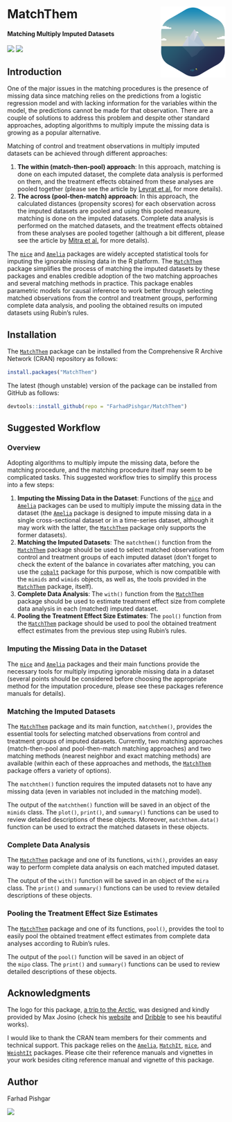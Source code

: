 # MatchThem <img src="man/figure/logo.png" align="right" width="150" />

<!-- badges: start -->
#### Matching Multiply Imputed Datasets
<!-- badges: end -->

[![](https://img.shields.io/badge/CRAN%20version-0.8.1-success.svg?color=informational&style=for-the-badge)](https://cran.r-project.org/package=MatchThem)
[![](https://img.shields.io/badge/github%20version-0.8.1-success.svg?color=informational&style=for-the-badge)](https://github.com/FarhadPishgar/MatchThem)

## Introduction

One of the major issues in the matching procedures is the presence of missing data since matching relies on the predictions from a logistic regression model and with lacking information for the variables within the model, the predictions cannot be made for that observation. There are a couple of solutions to address this problem and despite other standard approaches, adopting algorithms to multiply impute the missing data is growing as a popular alternative.

Matching of control and treatment observations in multiply imputed datasets can be achieved through different approaches:

1. **The within (match-then-pool) approach**: In this approach, matching is done on each imputed dataset, the complete data analysis is performed on them, and the treatment effects obtained from these analyses are pooled together (please see the article by [Leyrat et al.](https://www.ncbi.nlm.nih.gov/pubmed/28573919) for more details).
2. **The across (pool-then-match) approach**: In this approach, the calculated distances (propensity scores) for each observation across the imputed datasets are pooled and using this pooled measure, matching is done on the imputed datasets. Complete data analysis is performed on the matched datasets, and the treatment effects obtained from these analyses are pooled together (although a bit different, please see the article by [Mitra et al.](https://www.ncbi.nlm.nih.gov/pubmed/22687877) for more details).

The [`mice`](https://cran.r-project.org/package=mice) and [`Amelia`](https://cran.r-project.org/package=Amelia) packages are widely accepted statistical tools for imputing the ignorable missing data in the R platform. The [`MatchThem`](https://cran.r-project.org/package=MatchThem) package simplifies the process of matching the imputed datasets by these packages and enables credible adoption of the two matching approaches and several matching methods in practice. This package enables parametric models for causal inference to work better through selecting matched observations from the control and treatment groups, performing complete data analysis, and pooling the obtained results on imputed datasets using Rubin’s rules.

## Installation

The [`MatchThem`](https://cran.r-project.org/package=MatchThem) package can be installed from the Comprehensive R Archive Network (CRAN) repository as follows:

``` r
install.packages("MatchThem")
```

The latest (though unstable) version of the package can be installed from GitHub as follows:

``` r
devtools::install_github(repo = "FarhadPishgar/MatchThem")
```

## Suggested Workflow

### Overview

Adopting algorithms to multiply impute the missing data, before the matching procedure, and the matching procedure itself may seem to be complicated tasks. This suggested workflow tries to simplify this process into a few steps:

1. **Imputing the Missing Data in the Dataset**: Functions of the [`mice`](https://cran.r-project.org/package=mice) and [`Amelia`](https://cran.r-project.org/package=Amelia) packages can be used to multiply impute the missing data in the dataset (the [`Amelia`](https://cran.r-project.org/package=Amelia) package is designed to impute missing data in a single cross-sectional dataset or in a time-series dataset, although it may work with the latter, the [`MatchThem`](https://cran.r-project.org/package=MatchThem) package only supports the former datasets).
2. **Matching the Imputed Datasets**: The `matchthem()` function from the [`MatchThem`](https://cran.r-project.org/package=MatchThem) package should be used to select matched observations from control and treatment groups of each imputed dataset (don't forget to check the extent of the balance in covariates after matching, you can use the [`cobalt`](https://cran.r-project.org/package=cobalt) package for this purpose, which is now compatible with the `mimids` and `wimids` objects, as well as, the tools provided in the [`MatchThem`](https://cran.r-project.org/package=MatchThem) package, itself).
3. **Complete Data Analysis**: The `with()` function from the [`MatchThem`](https://cran.r-project.org/package=MatchThem) package should be used to estimate treatment effect size from complete data analysis in each (matched) imputed dataset.
4. **Pooling the Treatment Effect Size Estimates**: The `pool()` function from the [`MatchThem`](https://cran.r-project.org/package=MatchThem) package should be used to pool the obtained treatment effect estimates from the previous step using Rubin’s rules.

### Imputing the Missing Data in the Dataset

The [`mice`](https://cran.r-project.org/package=mice) and [`Amelia`](https://cran.r-project.org/package=Amelia) packages and their main functions provide the necessary tools for multiply imputing ignorable missing data in a dataset (several points should be considered before choosing the appropriate method for the imputation procedure, please see these packages reference manuals for details).

### Matching the Imputed Datasets

The [`MatchThem`](https://cran.r-project.org/package=MatchThem) package and its main function, `matchthem()`, provides the essential tools for selecting matched observations from control and treatment groups of imputed datasets. Currently, two matching approaches (match-then-pool and pool-then-match matching approaches) and two matching methods (nearest neighbor and exact matching methods) are available (within each of these approaches and methods, the [`MatchThem`](https://cran.r-project.org/package=MatchThem) package offers a variety of options).

The `matchthem()` function requires the imputed datasets not to have any missing data (even in variables not included in the matching model).

The output of the `matchthem()` function will be saved in an object of the `mimids` class. The `plot()`, `print()`, and `summary()` functions can be used to review detailed descriptions of these objects. Moreover, `matchthem.data()` function can be used to extract the matched datasets in these objects.

### Complete Data Analysis

The [`MatchThem`](https://cran.r-project.org/package=MatchThem) package and one of its functions, `with()`, provides an easy way to perform complete data analysis on each matched imputed dataset.

The output of the `with()` function will be saved in an object of the `mira` class. The `print()` and `summary()` functions can be used to review detailed descriptions of these objects.

### Pooling the Treatment Effect Size Estimates
The [`MatchThem`](https://cran.r-project.org/package=MatchThem) package and one of its functions, `pool()`, provides the tool to easily pool the obtained treatment effect estimates from complete data analyses according to Rubin’s rules.

The output of the `pool()` function will be saved in an object of the `mipo` class. The `print()` and `summary()` functions can be used to review detailed descriptions of these objects.

## Acknowledgments
The logo for this package, [a trip to the Arctic](https://dribbble.com/shots/1652911-A-trip-to-the-Arctic), was designed and kindly provided by Max Josino (check his [website](http://maxjosino.co/) and [Dribble](https://dribbble.com/maxjosino) to see his beautiful works).

I would like to thank the CRAN team members for their comments and technical support. This package relies on the [`Amelia`](https://cran.r-project.org/package=Amelia), [`MatchIt`](https://cran.r-project.org/package=MatchIt), [`mice`](https://cran.r-project.org/package=mice), and [`WeightIt`](https://cran.r-project.org/package=WeightIt) packages. Please cite their reference manuals and vignettes in your work besides citing reference manual and vignette of this package.

## Author
Farhad Pishgar

[![](https://img.shields.io/twitter/follow/FarhadPishgar.svg?color=informational&style=for-the-badge)](https://twitter.com/FarhadPishgar)
